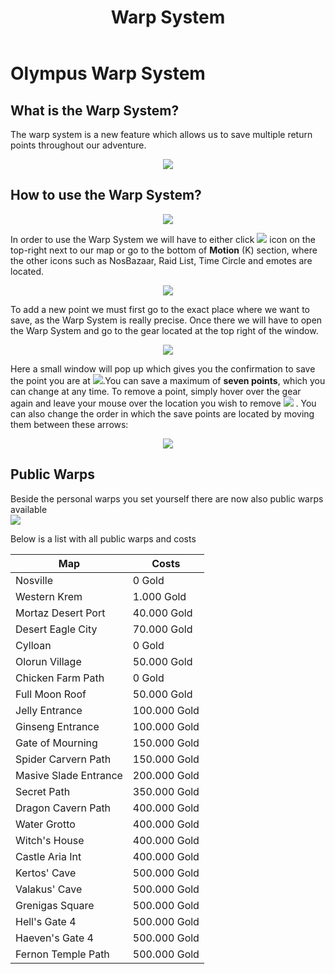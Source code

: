 ﻿---
id: warp-system
slug: warp-system
title: Warp System 
hide_title: true
---

# Olympus Warp System

## What is the Warp System?
The warp system is a new feature which allows us to save multiple return points throughout our adventure.
<p align="center">
<img src="https://imageshack.com/i/po7wAUnmp" /></p>

## How to use the Warp System?

<p align="center">
<img src="https://i.imgur.com/v20oPjF.png" /></p>

In order to use the Warp System we will have to either click ![](https://media.discordapp.net/attachments/959421753703161876/959427777357033512/click.png) icon on the top-right next to our map or go to the bottom of **Motion** (K) section, where the other icons such as NosBazaar, Raid List, Time Circle and emotes are located.

<p align="center">
<img src="https://i.imgur.com/NjqBAqu.png" /></p>

To add a new point we must first go to the exact place where we want to save, as the Warp System is really precise. Once there we will have to open the Warp System and go to the gear located at the top right of the window.

<p align="center">
<img src="https://imageshack.com/i/poBRmEAQp" /></p>

Here a small window will pop up which gives you the confirmation to save the point you are at ![](https://imageshack.com/i/pn6WLTZhp).You can save a maximum of **seven points**, which you can change at any time.
To remove a point, simply hover over the gear again and leave your mouse over the location you wish to remove ![](https://imageshack.com/i/pmn0k87hp) . You can also change the order in which the save points are located by moving them between these arrows:
<p align="center">
<img src="https://imageshack.com/i/poDVFjeap" /></p>


## Public Warps

Beside the personal warps you set yourself there are now also public warps available <br/>
![](https://i.imgur.com/v9HJVrU.png) <br/>

Below is a list with all public warps and costs

|Map | Costs
|---|---|
| Nosville | 0 Gold |
| Western Krem | 1.000 Gold |
| Mortaz Desert Port | 40.000 Gold |
| Desert Eagle City | 70.000 Gold |
| Cylloan | 0 Gold |
| Olorun Village | 50.000 Gold |
| Chicken Farm Path | 0 Gold |
| Full Moon Roof | 50.000 Gold |
| Jelly Entrance | 100.000 Gold |
| Ginseng Entrance | 100.000 Gold |
| Gate of Mourning | 150.000 Gold |
| Spider Carvern Path | 150.000 Gold |
| Masive Slade Entrance | 200.000 Gold |
| Secret Path | 350.000 Gold |
| Dragon Cavern Path | 400.000 Gold |
| Water Grotto | 400.000 Gold |
| Witch's House | 400.000 Gold |
| Castle Aria Int | 400.000 Gold |
| Kertos' Cave | 500.000 Gold |
| Valakus' Cave | 500.000 Gold |
| Grenigas Square | 500.000 Gold |
| Hell's Gate 4 | 500.000 Gold |
| Haeven's Gate 4 | 500.000 Gold |
| Fernon Temple Path | 500.000 Gold |


